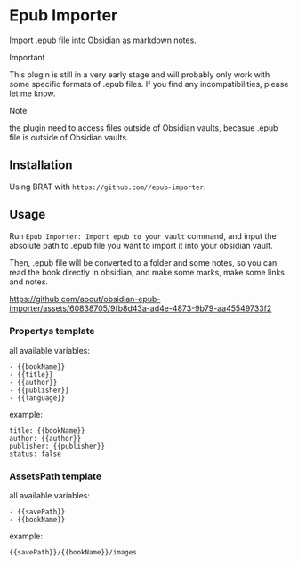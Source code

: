 # Epub Importer

Import .epub file into Obsidian as markdown notes.

> [!IMPORTANT]
> This plugin is still in a very early stage and will probably only work with some specific formats of .epub files. If you find any incompatibilities, please let me know.

> [!NOTE]
> the plugin need to access files outside of Obsidian vaults, becasue .epub file is outside of Obsidian vaults. 

## Installation

Using BRAT with `https://github.com//epub-importer`.

## Usage

Run `Epub Importer: Import epub to your vault` command, 
and input the absolute path to .epub file you want to import it into your obsidian vault.

Then, .epub file will be converted to a folder and some notes, 
so you can read the book directly in obsidian, and make some marks, make some links and notes.

https://github.com/aoout/obsidian-epub-importer/assets/60838705/9fb8d43a-ad4e-4873-9b79-aa45549733f2

### Propertys template

all available variables:

```
- {{bookName}}
- {{title}}
- {{author}}
- {{publisher}}
- {{language}}
```

example:

```
title: {{bookName}}
author: {{author}}
publisher: {{publisher}}
status: false
```

### AssetsPath template

all available variables:

```
- {{savePath}}
- {{bookName}}
```

example:

```
{{savePath}}/{{bookName}}/images
```